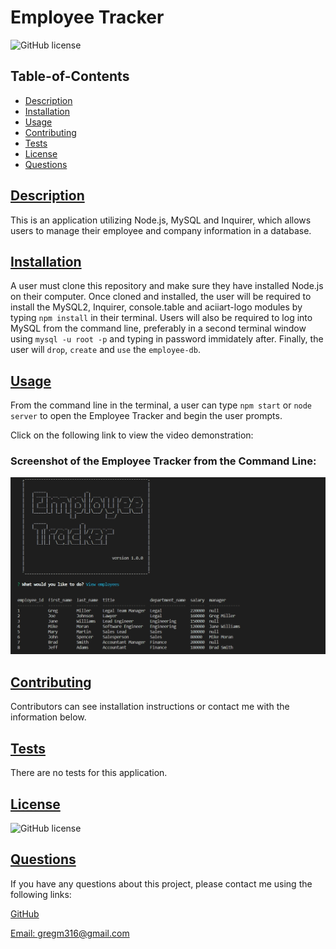 # Employee Tracker

![GitHub license](https://img.shields.io/badge/license-MIT-blue.svg)

## Table-of-Contents

- [Description](#description)
- [Installation](#installation)
- [Usage](#usage)
- [Contributing](#contributing)
- [Tests](#tests)
- [License](#license)
- [Questions](#questions)

## [Description](#table-of-contents)

This is an application utilizing Node.js, MySQL and Inquirer, which allows users to manage their employee and company information in a database.

## [Installation](#table-of-contents)

A user must clone this repository and make sure they have installed Node.js on their computer. Once cloned and installed, the user will be required to install the MySQL2, Inquirer, console.table and aciiart-logo modules by typing `npm install` in their terminal. Users will also be required to log into MySQL from the command line, preferably in a second terminal window using `mysql -u root -p` and typing in password immidately after. Finally, the user will `drop`, `create` and `use` the `employee-db`.

## [Usage](#table-of-contents)

From the command line in the terminal, a user can type `npm start` or `node server` to open the Employee Tracker and begin the user prompts.

Click on the following link to view the video demonstration:


### **Screenshot of the Employee Tracker from the Command Line:**

![Employee Tracker](./assets/images/employee-tracker.png)

## [Contributing](#table-of-contents)

Contributors can see installation instructions or contact me with the information below.

## [Tests](#table-of-contents)

There are no tests for this application.

## [License](#table-of-contents)

![GitHub license](https://img.shields.io/badge/license-MIT-blue.svg)

## [Questions](#table-of-contents)

If you have any questions about this project, please contact me using the following links:

[GitHub](https://github.com/Gregm316)

[Email: gregm316@gmail.com](mailto:gregm316@gmail.com)
